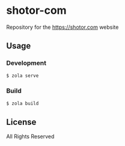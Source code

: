 # shotor-com

Repository for the <https://shotor.com> website

## Usage

### Development

```sh
$ zola serve
```

### Build

```sh
$ zola build
```

## License

All Rights Reserved
